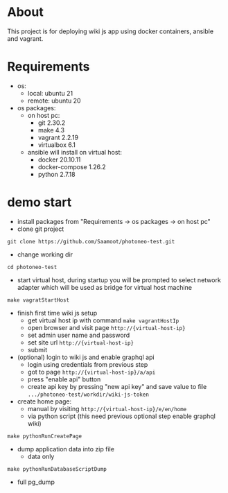# About
This project is for deploying wiki js app using docker containers, ansible and vagrant.

# Requirements
- os: 
  - local: ubuntu 21
  - remote: ubuntu 20
- os packages:
  - on host pc:
    - git 2.30.2 
    - make 4.3
    - vagrant 2.2.19
    - virtualbox 6.1
  - ansible will install on virtual host:
    - docker 20.10.11
    - docker-compose 1.26.2
    - python 2.7.18

# demo start
- install packages from "Requirements -> os packages -> on host pc"
- clone git project
```shell
git clone https://github.com/Saamoot/photoneo-test.git
```
- change working dir
```shell
cd photoneo-test
```
- start virtual host, during startup you will be prompted to select network adapter which will be used as bridge
  for virtual host machine
```shell
make vagratStartHost
```
- finish first time wiki js setup
  - get virtual host ip with command `make vagrantHostIp`
  - open browser and visit page `http://{virtual-host-ip}`
  - set admin user name and password
  - set site url `http://{virtual-host-ip}`
  - submit
- (optional) login to wiki js and enable graphql api
  - login using credentials from previous step
  - got to page `http://{virtual-host-ip}/a/api`
  - press "enable api" button
  - create api key by pressing "new api key" and save value to file `.../photoneo-test/workdir/wiki-js-token`
- create home page:
  - manual by visiting `http://{virtual-host-ip}/e/en/home`
  - via python script (this need previous optional step enable graphql wiki)
```shell
make pythonRunCreatePage
```
- dump application data into zip file
  - data only
```shell
make pythonRunDatabaseScriptDump
```
  - full pg_dump